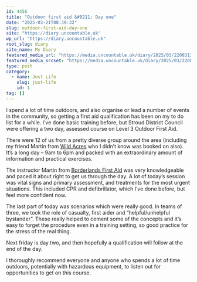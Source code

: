 ```yaml
---
id: 4456
title: "Outdoor first aid &#8211; Day one"
date: "2025-03-21T08:39:32"
slug: outdoor-first-aid-day-one
site: "https://diary.uncountable.uk"
wp_url: "https://diary.uncountable.uk"
root_slug: diary
site_name: My Diary
featured_media_url: "https://media.uncountable.uk/diary/2025/03/22083133/IMG20250321163126.webp"
featured_media_srcset: "https://media.uncountable.uk/diary/2025/03/22083133/IMG20250321163126-300x167.webp 300w, https://media.uncountable.uk/diary/2025/03/22083133/IMG20250321163126-1024x570.webp 1024w, https://media.uncountable.uk/diary/2025/03/22083133/IMG20250321163126-150x150.webp 150w, https://media.uncountable.uk/diary/2025/03/22083133/IMG20250321163126-640x356.webp 640w, https://media.uncountable.uk/diary/2025/03/22083133/IMG20250321163126.webp 2337w"
type: post
category:
  - name: Just Life
    slug: just-life
    id: 1
tag: []
---
```



<p>I spend a lot of time outdoors, and also organise or lead a number of events in the community, so getting a first aid qualification has been on my to do list for a while.   I&#8217;ve done basic training before, but Stroud District Council were offering a two day, assessed course on Level 3 Outdoor First Aid.</p>



<p>There were 12 of us from a pretty diverse group around the area (including my friend Martin from <a href="https://diary.uncountable.uk/projects/wild-acres/" data-type="category" data-id="4">Wild Acres</a> who I didn&#8217;t know was booked on also).  It&#8217;s a long day &#8211; 9am to 6pm and packed with an extraordinary amount of information and practical exercises.</p>



<p>The instructor Martin from <a href="https://www.borderlandsfirstaid.co.uk/">Borderlands First Aid</a> was very knowledgeable and paced it about right to get us through the day. A lot of today&#8217;s session was vital signs and primary assessment, and treatments for the most urgent situations. This included CPR and defibrillator, which I&#8217;ve done before, but feel more confident now.</p>



<p>The last part of today was scenarios which were really good.  In teams of three, we took the role of casualty, first aider and &#8220;helpful/unhelpful bystander&#8221;.  These really helped to cement some of the concepts and it&#8217;s easy to forget the procedure even in a training setting, so good practice for the stress of the real thing.</p>



<p>Next friday is day two, and then hopefully a qualification will follow at the end of the day.  </p>



<p>I thoroughly recommend everyone and anyone who spends a lot of time outdoors, potentially with hazardous equipment, to listen out for opportunities to get on this course.</p>

